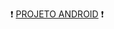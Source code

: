 <p>
&#x2757 
<a href="https://bernardody-mpresotto.github.io/projeto-android/">PROJETO ANDROID</a>
 &#x2757
</p>